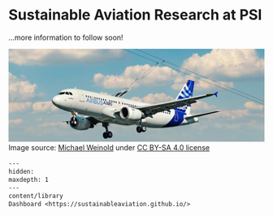 # Sustainable Aviation Research at PSI

...more information to follow soon!

![](_media/Electric_Airbus_A320.jpg)
Image source: [Michael Weinold](https://commons.wikimedia.org/wiki/File:Electric_Airbus_A320.jpg) under [CC BY-SA 4.0 license](https://creativecommons.org/licenses/by-sa/4.0/deed.en)

```{toctree}
---
hidden:
maxdepth: 1
---
content/library
Dashboard <https://sustainableaviation.github.io/>
```